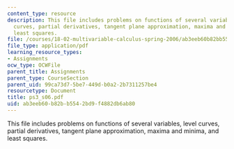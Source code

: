 ```yaml
---
content_type: resource
description: This file includes problems on functions of several variables, level
  curves, partial derivatives, tangent plane approximation, maxima and minima, and
  least squares.
file: /courses/18-02-multivariable-calculus-spring-2006/ab3eeb60b82bb5542bd9f4882db6ab80_ps3_s06.pdf
file_type: application/pdf
learning_resource_types:
- Assignments
ocw_type: OCWFile
parent_title: Assignments
parent_type: CourseSection
parent_uid: 99ca73d7-5be7-449d-b0a2-2b7311257be4
resourcetype: Document
title: ps3_s06.pdf
uid: ab3eeb60-b82b-b554-2bd9-f4882db6ab80
---
```

This file includes problems on functions of several variables, level curves, partial derivatives, tangent plane approximation, maxima and minima, and least squares.

